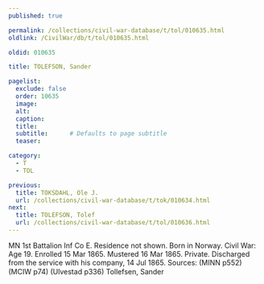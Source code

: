 ```yaml
---
published: true

permalink: /collections/civil-war-database/t/tol/010635.html
oldlink: /CivilWar/db/t/tol/010635.html

oldid: 010635

title: TOLEFSON, Sander

pagelist:
  exclude: false
  order: 10635
  image: 
  alt:
  caption:
  title:
  subtitle:      # Defaults to page subtitle
  teaser:

category: 
  - T 
  - TOL

previous:
  title: TOKSDAHL, Ole J.
  url: /collections/civil-war-database/t/tok/010634.html  
next:
  title: TOLEFSON, Tolef
  url: /collections/civil-war-database/t/tol/010636.html   
---
```

MN 1st Battalion Inf Co E. Residence not shown. Born in Norway. Civil War: Age 19. Enrolled 15 Mar 1865. Mustered 16 Mar 1865. Private. Discharged from the service with his company, 14 Jul 1865. Sources: (MINN p552) (MCIW p74) (Ulvestad p336) &#147;Tollefsen, Sander&#148;